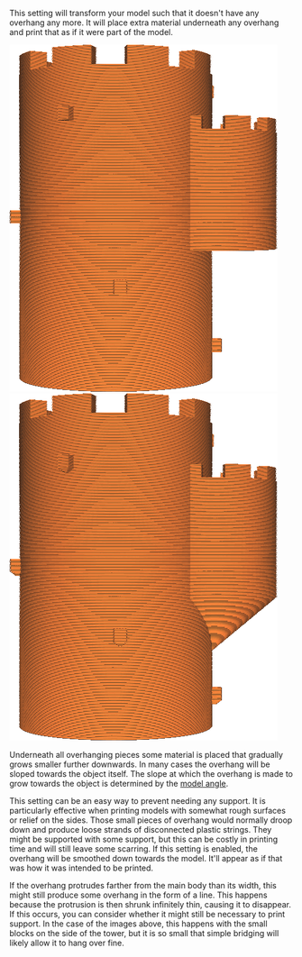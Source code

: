 This setting will transform your model such that it doesn't have any overhang any more. It will place extra material underneath any overhang and print that as if it were part of the model.

![A tower with some overhanging pieces](../images/conical_overhang_enabled_disabled.png)
![The overhang is made printable](../images/conical_overhang_enabled_enabled.png)

Underneath all overhanging pieces some material is placed that gradually grows smaller further downwards. In many cases the overhang will be sloped towards the object itself. The slope at which the overhang is made to grow towards the object is determined by the [model angle](conical_overhang_angle.md).

This setting can be an easy way to prevent needing any support. It is particularly effective when printing models with somewhat rough surfaces or relief on the sides. Those small pieces of overhang would normally droop down and produce loose strands of disconnected plastic strings. They might be supported with some support, but this can be costly in printing time and will still leave some scarring. If this setting is enabled, the overhang will be smoothed down towards the model. It'll appear as if that was how it was intended to be printed.

If the overhang protrudes farther from the main body than its width, this might still produce some overhang in the form of a line. This happens because the protrusion is then shrunk infinitely thin, causing it to disappear. If this occurs, you can consider whether it might still be necessary to print support. In the case of the images above, this happens with the small blocks on the side of the tower, but it is so small that simple bridging will likely allow it to hang over fine.